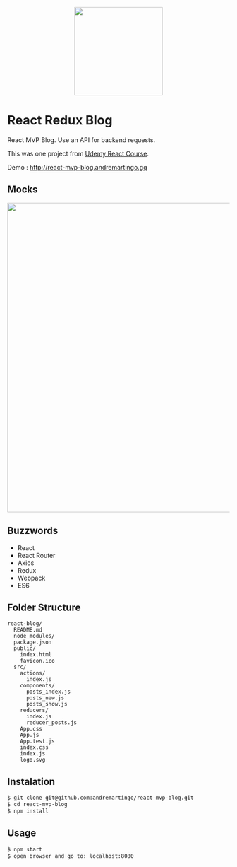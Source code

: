 <p align="center">
  <img width="200" src="https://upload.wikimedia.org/wikipedia/commons/thumb/a/a7/React-icon.svg/1200px-React-icon.svg.png" />
</p>

# React Redux Blog

React MVP Blog. Use an API for backend requests.<p>
This was one project from [Udemy React Course](https://www.udemy.com/react-redux/).<p>

Demo : http://react-mvp-blog.andremartingo.gq

## Mocks

<img width="700" src="https://cdn-images-1.medium.com/max/1600/1*W9EVx20lNtyHafutHeG7ig.png"/>

## Buzzwords

* React
* React Router
* Axios
* Redux
* Webpack
* ES6

## Folder Structure

```
react-blog/
  README.md
  node_modules/
  package.json
  public/
    index.html
    favicon.ico
  src/
    actions/
      index.js
    components/
      posts_index.js
      posts_new.js
      posts_show.js
    reducers/
      index.js
      reducer_posts.js
    App.css
    App.js
    App.test.js
    index.css
    index.js
    logo.svg
```

## Instalation

```bash
$ git clone git@github.com:andremartingo/react-mvp-blog.git
$ cd react-mvp-blog
$ npm install
```

## Usage

```bash
$ npm start
$ open browser and go to: localhost:8080
```
